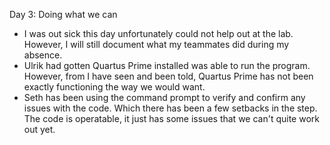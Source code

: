 Day 3: Doing what we can
- I was out sick this day unfortunately could not help out at the lab. However, I will still document what my teammates did during my absence. 
- Ulrik had gotten Quartus Prime installed was able to run the program. However, from I have seen and been told, Quartus Prime has not been exactly functioning the way we would want. 
- Seth has been using the command prompt to verify and confirm any issues with the code. Which there has been a few setbacks in the step. The code is operatable, it just has some issues that we can't quite work out yet.